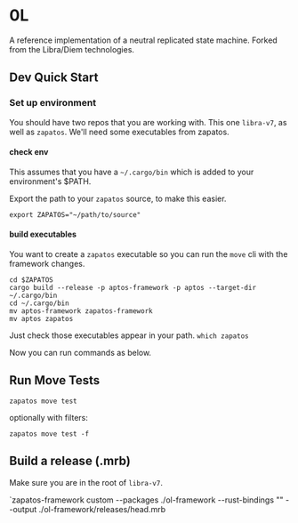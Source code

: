 # 0L

A reference implementation of a neutral replicated state machine. Forked from the Libra/Diem technologies.

## Dev Quick Start

### Set up environment

You should have two repos that you are working with. This one `libra-v7`, as well as `zapatos`. We'll need some executables from zapatos.

#### check env
This assumes that you have a `~/.cargo/bin` which is added to your environment's $PATH.

Export the path to your `zapatos` source, to make this easier. 

`export ZAPATOS="~/path/to/source"`
#### build executables
You want to create a `zapatos` executable so you can run the `move` cli with the framework changes. 
```
cd $ZAPATOS
cargo build --release -p aptos-framework -p aptos --target-dir ~/.cargo/bin
cd ~/.cargo/bin
mv aptos-framework zapatos-framework
mv aptos zapatos
```

Just check those executables appear in your path.
`which zapatos`

Now you can run commands as below.
## Run Move Tests

`zapatos move test`


optionally with filters:

`zapatos move test -f`

## Build a release (.mrb)

Make sure you are in the root of `libra-v7`.

`zapatos-framework custom --packages ./ol-framework --rust-bindings "" --output ./ol-framework/releases/head.mrb